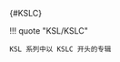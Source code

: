[//]: # (Metadata End)

[](){#KSLC}

!!! quote "KSL/KSLC"

    KSL 系列中以 KSLC 开头的专辑

[//]: # (TXT End)
